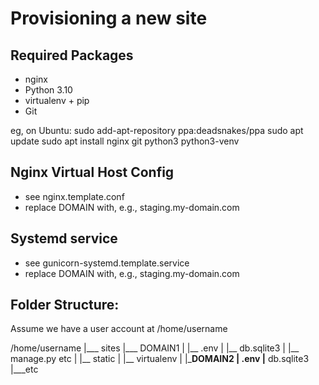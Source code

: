 Provisioning a new site
=======================

## Required Packages
* nginx
* Python 3.10
* virtualenv + pip
* Git

eg, on Ubuntu:
    sudo add-apt-repository ppa:deadsnakes/ppa
    sudo apt update
    sudo apt install nginx git python3 python3-venv

## Nginx Virtual Host Config
* see nginx.template.conf
* replace DOMAIN with, e.g., staging.my-domain.com

## Systemd service
* see gunicorn-systemd.template.service
* replace DOMAIN with, e.g., staging.my-domain.com

## Folder Structure:

Assume we have a user account at /home/username

/home/username
|___ sites
     |___ DOMAIN1
     |    |__ .env
     |    |__ db.sqlite3
     |    |__ manage.py etc
     |    |__ static
     |    |__ virtualenv
     |
     |_____DOMAIN2
           |__ .env
           |__ db.sqlite3
           |___etc
